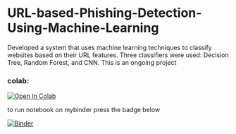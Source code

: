 # URL-based-Phishing-Detection-Using-Machine-Learning
Developed a system that uses machine learning techniques to classify websites based on their URL features. Three classifiers were used: Decision Tree, Random Forest, and CNN. This is an ongoing project
### colab:

[![Open In Colab](https://colab.research.google.com/assets/colab-badge.svg)](https://colab.research.google.com/github/nooot77/CNN-colab/blob/main/URL_based_Phishing_Analysis_Using_Machine_Learning.ipynb)


to run notebook on mybinder press the badge below

[![Binder](https://mybinder.org/badge_logo.svg)](https://mybinder.org/v2/gh/nooot77/CNN-colab/HEAD?labpath=URL_based_Phishing_Analysis_Using_Machine_Learning.ipynb)


